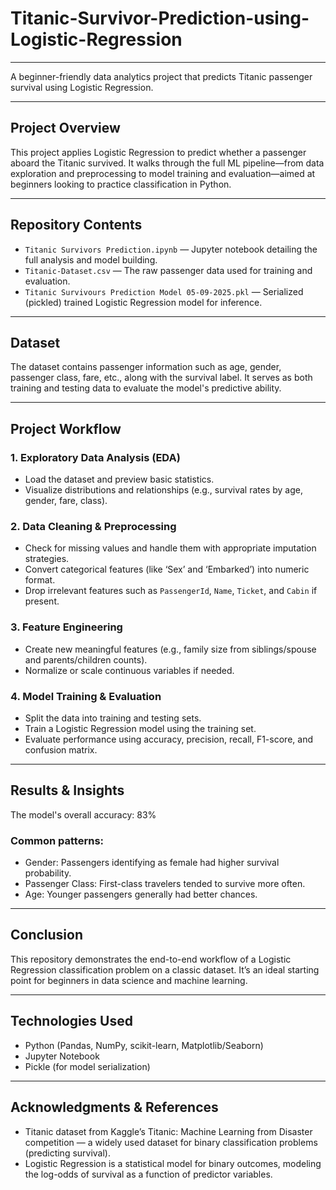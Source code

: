 # Titanic-Survivor-Prediction-using-Logistic-Regression

---

A beginner-friendly data analytics project that predicts Titanic passenger survival using Logistic Regression.

---

## Project Overview  
This project applies Logistic Regression to predict whether a passenger aboard the Titanic survived. It walks through the full ML pipeline—from data exploration and preprocessing to model training and evaluation—aimed at beginners looking to practice classification in Python.

---

## Repository Contents  
- `Titanic Survivors Prediction.ipynb` — Jupyter notebook detailing the full analysis and model building.  
- `Titanic-Dataset.csv` — The raw passenger data used for training and evaluation.  
- `Titanic Survivours Prediction Model 05-09-2025.pkl` — Serialized (pickled) trained Logistic Regression model for inference.

---

## Dataset  
The dataset contains passenger information such as age, gender, passenger class, fare, etc., along with the survival label. It serves as both training and testing data to evaluate the model's predictive ability.

---

## Project Workflow  

### 1. Exploratory Data Analysis (EDA)  
- Load the dataset and preview basic statistics.  
- Visualize distributions and relationships (e.g., survival rates by age, gender, fare, class).  

### 2. Data Cleaning & Preprocessing  
- Check for missing values and handle them with appropriate imputation strategies.  
- Convert categorical features (like ‘Sex’ and ‘Embarked’) into numeric format.  
- Drop irrelevant features such as `PassengerId`, `Name`, `Ticket`, and `Cabin` if present.

### 3. Feature Engineering  
- Create new meaningful features (e.g., family size from siblings/spouse and parents/children counts).  
- Normalize or scale continuous variables if needed.

### 4. Model Training & Evaluation  
- Split the data into training and testing sets.  
- Train a Logistic Regression model using the training set.  
- Evaluate performance using accuracy, precision, recall, F1-score, and confusion matrix.

---

## Results & Insights

The model's overall accuracy: 83%

### Common patterns:
- Gender: Passengers identifying as female had higher survival probability.
- Passenger Class: First-class travelers tended to survive more often.
- Age: Younger passengers generally had better chances.

---

## Conclusion

This repository demonstrates the end-to-end workflow of a Logistic Regression classification problem on a classic dataset. It’s an ideal starting point for beginners in data science and machine learning.

--- 

## Technologies Used
- Python (Pandas, NumPy, scikit-learn, Matplotlib/Seaborn)
- Jupyter Notebook
- Pickle (for model serialization)

---

## Acknowledgments & References

- Titanic dataset from Kaggle’s Titanic: Machine Learning from Disaster competition — a widely used dataset for binary classification problems (predicting survival).
- Logistic Regression is a statistical model for binary outcomes, modeling the log-odds of survival as a function of predictor variables.
